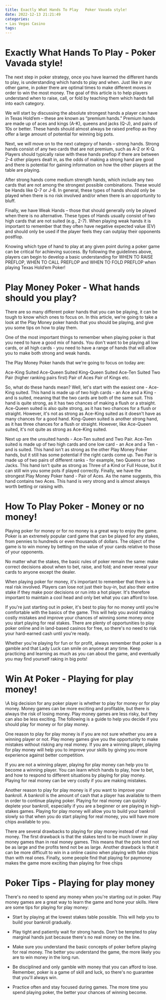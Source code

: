 ```yaml
---
title: Exactly What Hands To Play   Poker Vavada style!
date: 2022-12-13 21:21:49
categories:
- Las Vegas Casino
tags:
---
```



#  Exactly What Hands To Play - Poker Vavada style!

The next step in poker strategy, once you have learned the different hands to play, is understanding which hands to play and when. Just like in any other game, in poker there are optimal times to make different moves in order to win the most money. The goal of this article is to help players understand when to raise, call, or fold by teaching them which hands fall into each category.

We will start by discussing the absolute strongest hands a player can have in Texas Hold’em – these are known as “premium hands.” Premium hands are made up of aces and kings (A-K), queens and jacks (Q-J), and pairs of 10s or better. These hands should almost always be raised preflop as they offer a large amount of potential for winning big pots.

Next, we will move on to the next category of hands – strong hands. Strong hands consist of any two cards that are not premium, such as A-2 or K-Q. Players should typically raise with these hands preflop if there are between 2-4 other players dealt in, as the odds of making a strong hand are good and there is potential for gaining information on how the other players at the table are playing.

After strong hands come medium strength hands, which include any two cards that are not among the strongest possible combinations. These would be Hands like Q-7 or J-8. In general, these types of hands should only be played when there is no risk involved and/or when there is an opportunity to bluff.

Finally, we have Weak Hands – those that should generally only be played when there is no alternative. These types of Hands usually consist of two high cards that are not suited (e.g., 2-7). When playing weak hands it is important to remember that they often have negative expected value (EV) and should only be used if the player feels they can outplay their opponents postflop.

Knowing which type of hand to play at any given point during a poker game can be critical for achieving success. By following the guidelines above, players can begin to develop a basic understanding for WHEN TO RAISE PREFLOP, WHEN TO CALL PREFLOP and WHEN TO FOLD PREFLOP when playing Texas Hold’em Poker!

#  Play Money Poker - What hands should you play?

There are so many different poker hands that you can be playing, it can be tough to know which ones to focus on. In this article, we're going to take a look at the Play Money poker hands that you should be playing, and give you some tips on how to play them.

One of the most important things to remember when playing poker is that you need to have a good mix of hands. You don't want to be playing all low cards, or all high cards - you need to have a range of hands that will allow you to make both strong and weak hands.

The Play Money Poker hands that we're going to focus on today are:

Ace-King Suited
Ace-Queen Suited
King-Queen Suited
Ace-Ten Suited
Two Pair (higher ranking pairs first)
Pair of Aces
Pair of Kings
etc.

  So, what do these hands mean? Well, let's start with the easiest one - Ace-King suited. This hand is made up of two high cards - an Ace and a King - and is suited, meaning that the two cards are both of the same suit. This hand is quite strong, as it has two chances of making a flush or a straight. 
Ace-Queen suited is also quite strong, as it has two chances for a flush or straight. However, it's not as strong as Ace-King suited as it doesn't have as many chances for a good hand. 
King-Queen suited is another strong hand, as it has three chances for a flush or straight. However, like Ace-Queen suited, it's not quite as strong as Ace-King suited. 

  Next up are the unsuited hands - Ace-Ten suited and Two Pair. Ace-Ten suited is made up of two high cards and one low card - an Ace and a Ten - and is suited. This hand isn't as strong as the other Play Money Poker hands, but it still has some potential if the right cards come up. Two Pair is made up of two pairs of different ranks - for example, two Queens or two Jacks. This hand isn't quite as strong as Three of a Kind or Full House, but it can still win you some pots if played correctly.   Finally, we have the strongest Play Money Poker hand - Pair of Aces. As the name suggests, this hand contains two Aces. This hand is very strong and is almost always worth betting or raising with.


#  How To Play Poker - Money or no money!

Playing poker for money or for no money is a great way to enjoy the game. Poker is an extremely popular card game that can be played for any stakes, from pennies to hundreds or even thousands of dollars. The object of the game is to win money by betting on the value of your cards relative to those of your opponents.

No matter what the stakes, the basic rules of poker remain the same: make correct decisions about when to bet, raise, and fold; and never reveal your cards to anyone except the dealer.

When playing poker for money, it's important to remember that there is a real risk involved. Players can lose not just their buy-in, but also their entire stake if they make poor decisions or run into a hot player. It's therefore important to maintain a cool head and only bet what you can afford to lose.

If you're just starting out in poker, it's best to play for no money until you're comfortable with the basics of the game. This will help you avoid making costly mistakes and improve your chances of winning some money once you start playing for real stakes. There are plenty of opportunities to play poker online and in land-based casinos for free, so there's no need to risk your hard-earned cash until you're ready.

Whether you're playing for fun or for profit, always remember that poker is a gamble and that Lady Luck can smile on anyone at any time. Keep practicing and learning as much as you can about the game, and eventually you may find yourself raking in big pots!

#  Win At Poker - Playing for play money!

\A big decision for any poker player is whether to play for money or for play money. Money games can be more exciting and profitable, but there is always the risk of losing money. Play money games are less risky, but they can also be less exciting. The following is a guide to help you decide if you should play for money or for play money.

One reason to play for play money is if you are not sure whether you are a winning player or not. Play money games give you the opportunity to make mistakes without risking any real money. If you are a winning player, playing for play money will help you to improve your skills by giving you more experience against better competition.

If you are not a winning player, playing for play money can help you to become a winning player. You can learn which hands to play, how to bet, and how to respond to different situations by playing for play money. Playing for real money can be very costly if you are making mistakes.

Another reason to play for play money is if you want to improve your bankroll. A bankroll is the amount of cash that a player has available to them in order to continue playing poker. Playing for real money can quickly deplete your bankroll, especially if you are a beginner or are playing in high-stakes games. Playing for play money will allow you to build your bankroll slowly so that when you do start playing for real money, you will have more chips available to you.

There are several drawbacks to playing for play money instead of real money. The first drawback is that the stakes tend to be much lower in play money games than in real money games. This means that the pots tend not be as large and the profits tend not be as large. Another drawback is that it can be more difficult to win in a online casino when playing with fake chips than with real ones. Finally, some people find that playing for paymoney makes the game more exciting than playing for free chips

#  Poker Tips - Playing for play money

There's no need to spend any money when you're starting out in poker. Play money games are a great way to learn the game and hone your skills. Here are some tips for playing for play money:

* Start by playing at the lowest stakes table possible. This will help you to build your bankroll gradually.

* Play tight and patiently wait for strong hands. Don't be tempted to play marginal hands just because there's no real money on the line.

* Make sure you understand the basic concepts of poker before playing for real money. The better you understand the game, the more likely you are to win money in the long run.

* Be disciplined and only gamble with money that you can afford to lose. Remember, poker is a game of skill and luck, so there's no guarantee that you'll always win.

* Practice often and stay focused during games. The more time you spend playing poker, the better your chances of winning become.